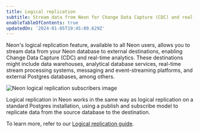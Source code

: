 ```yaml
---
title: Logical replication
subtitle: Stream data from Neon for Change Data Capture (CDC) and real-time analytics
enableTableOfContents: true
updatedOn: '2024-01-05T19:45:09.629Z'
---
```


Neon's logical replication feature, available to all Neon users, allows you to stream data from your Neon database to external destinations, enabling Change Data Capture (CDC) and real-time analytics. These destinations might include data warehouses, analytical database services, real-time stream processing systems, messaging and event-streaming platforms, and external Postgres databases, among others.

![Neon logical replication subscribers image](/docs/guides/logical_replication_subscribers.png)

Logical replication in Neon works in the same way as logical replication on a standard Postgres installation, using a publish and subscribe model to replicate data from the source database to the destination.

To learn more, refer to our [Logical replication guide](/docs/guides/logical-replication-guide).
